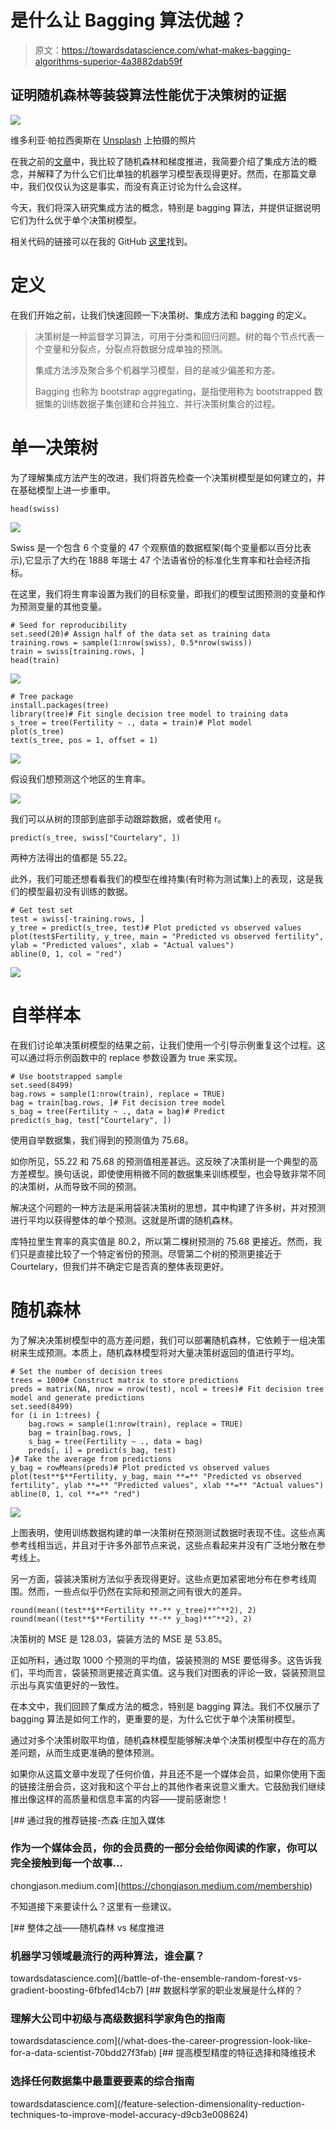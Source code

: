# 是什么让 Bagging 算法优越？

> 原文：<https://towardsdatascience.com/what-makes-bagging-algorithms-superior-4a3882dab59f>

## 证明随机森林等装袋算法性能优于决策树的证据

![](img/6298921fcf1dc146a7eb0da2b4517a7b.png)

维多利亚·帕拉西奥斯在 [Unsplash](https://unsplash.com?utm_source=medium&utm_medium=referral) 上拍摄的照片

在我之前的[文章](/battle-of-the-ensemble-random-forest-vs-gradient-boosting-6fbfed14cb7)中，我比较了随机森林和梯度推进，我简要介绍了集成方法的概念，并解释了为什么它们比单独的机器学习模型表现得更好。然而，在那篇文章中，我们仅仅认为这是事实，而没有真正讨论为什么会这样。

今天，我们将深入研究集成方法的概念，特别是 bagging 算法，并提供证据说明它们为什么优于单个决策树模型。

相关代码的链接可以在我的 GitHub [这里](https://github.com/chongjason914/bagging-vs-boosting/blob/main/bagging-algorithm.ipynb)找到。

# 定义

在我们开始之前，让我们快速回顾一下决策树、集成方法和 bagging 的定义。

> 决策树是一种监督学习算法，可用于分类和回归问题。树的每个节点代表一个变量和分裂点，分裂点将数据分成单独的预测。
> 
> 集成方法涉及聚合多个机器学习模型，目的是减少偏差和方差。
> 
> Bagging 也称为 bootstrap aggregating，是指使用称为 bootstrapped 数据集的训练数据子集创建和合并独立、并行决策树集合的过程。

# 单一决策树

为了理解集成方法产生的改进，我们将首先检查一个决策树模型是如何建立的，并在基础模型上进一步重申。

```
head(swiss)
```

![](img/b44eea53df6d96a727add13a7e0d51f8.png)

Swiss 是一个包含 6 个变量的 47 个观察值的数据框架(每个变量都以百分比表示),它显示了大约在 1888 年瑞士 47 个法语省份的标准化生育率和社会经济指标。

在这里，我们将生育率设置为我们的目标变量，即我们的模型试图预测的变量和作为预测变量的其他变量。

```
# Seed for reproducibility 
set.seed(20)# Assign half of the data set as training data 
training.rows = sample(1:nrow(swiss), 0.5*nrow(swiss))
train = swiss[training.rows, ]
head(train)
```

![](img/99c56ba6b5e0212d07eacc3b96205c3a.png)

```
# Tree package 
install.packages(tree)
library(tree)# Fit single decision tree model to training data 
s_tree = tree(Fertility ~ ., data = train)# Plot model
plot(s_tree)
text(s_tree, pos = 1, offset = 1)
```

![](img/caf87d93d5aeb803f012748709ec0134.png)

假设我们想预测这个地区的生育率。

![](img/f8f9bd03f0c3e72061e85d72ba8d281f.png)

我们可以从树的顶部到底部手动跟踪数据，或者使用 r。

```
predict(s_tree, swiss["Courtelary", ])
```

两种方法得出的值都是 55.22。

此外，我们可能还想看看我们的模型在维持集(有时称为测试集)上的表现，这是我们的模型最初没有训练的数据。

```
# Get test set 
test = swiss[-training.rows, ]
y_tree = predict(s_tree, test)# Plot predicted vs observed values 
plot(test$Fertility, y_tree, main = "Predicted vs observed fertility", ylab = "Predicted values", xlab = "Actual values")
abline(0, 1, col = "red")
```

![](img/f7edb48ff83257256b17cd300fe25f03.png)

# 自举样本

在我们讨论单决策树模型的结果之前，让我们使用一个引导示例重复这个过程。这可以通过将示例函数中的 replace 参数设置为 true 来实现。

```
# Use bootstrapped sample 
set.seed(8499)
bag.rows = sample(1:nrow(train), replace = TRUE)
bag = train[bag.rows, ]# Fit decision tree model 
s_bag = tree(Fertility ~ ., data = bag)# Predict 
predict(s_bag, test["Courtelary", ])
```

使用自举数据集，我们得到的预测值为 75.68。

如你所见，55.22 和 75.68 的预测值相差甚远。这反映了决策树是一个典型的高方差模型。换句话说，即使使用稍微不同的数据集来训练模型，也会导致非常不同的决策树，从而导致不同的预测。

解决这个问题的一种方法是采用袋装决策树的思想，其中构建了许多树，并对预测进行平均以获得整体的单个预测。这就是所谓的随机森林。

库特拉里生育率的真实值是 80.2，所以第二棵树预测的 75.68 更接近。然而，我们只是直接比较了一个特定省份的预测。尽管第二个树的预测更接近于 Courtelary，但我们并不确定它是否真的整体表现更好。

# 随机森林

为了解决决策树模型中的高方差问题，我们可以部署随机森林，它依赖于一组决策树来生成预测。本质上，随机森林模型将对大量决策树返回的值进行平均。

```
# Set the number of decision trees 
trees = 1000# Construct matrix to store predictions 
preds = matrix(NA, nrow = nrow(test), ncol = trees)# Fit decision tree model and generate predictions 
set.seed(8499)
for (i in 1:trees) {
    bag.rows = sample(1:nrow(train), replace = TRUE)
    bag = train[bag.rows, ]
    s_bag = tree(Fertility ~ ., data = bag)
    preds[, i] = predict(s_bag, test)
}# Take the average from predictions 
y_bag = rowMeans(preds)# Plot predicted vs observed values 
plot(test**$**Fertility, y_bag, main **=** "Predicted vs observed fertility", ylab **=** "Predicted values", xlab **=** "Actual values")
abline(0, 1, col **=** "red")
```

![](img/eb81b6ffa76bd5f3fc7a2b0967a72aeb.png)

上图表明，使用训练数据构建的单一决策树在预测测试数据时表现不佳。这些点离参考线相当远，并且对于许多外部节点来说，这些点看起来并没有广泛地分散在参考线上。

另一方面，袋装决策树方法似乎表现得更好。这些点更加紧密地分布在参考线周围。然而，一些点似乎仍然在实际和预测之间有很大的差异。

```
round(mean((test**$**Fertility **-** y_tree)**^**2), 2)
round(mean((test**$**Fertility **-** y_bag)**^**2), 2)
```

决策树的 MSE 是 128.03，袋装方法的 MSE 是 53.85。

正如所料，通过取 1000 个预测的平均值，袋装预测的 MSE 要低得多。这告诉我们，平均而言，袋装预测更接近真实值。这与我们对图表的评论一致，袋装预测显示出与真实值更好的一致性。

在本文中，我们回顾了集成方法的概念，特别是 bagging 算法。我们不仅展示了 bagging 算法是如何工作的，更重要的是，为什么它优于单个决策树模型。

通过对多个决策树取平均值，随机森林模型能够解决单个决策树模型中存在的高方差问题，从而生成更准确的整体预测。

如果你从这篇文章中发现了任何价值，并且还不是一个媒体会员，如果你使用下面的链接注册会员，这对我和这个平台上的其他作者来说意义重大。它鼓励我们继续推出像这样的高质量和信息丰富的内容——提前感谢您！

[](https://chongjason.medium.com/membership) [## 通过我的推荐链接-杰森·庄加入媒体

### 作为一个媒体会员，你的会员费的一部分会给你阅读的作家，你可以完全接触到每一个故事…

chongjason.medium.com](https://chongjason.medium.com/membership) 

不知道接下来要读什么？这里有一些建议。

[](/battle-of-the-ensemble-random-forest-vs-gradient-boosting-6fbfed14cb7) [## 整体之战——随机森林 vs 梯度推进

### 机器学习领域最流行的两种算法，谁会赢？

towardsdatascience.com](/battle-of-the-ensemble-random-forest-vs-gradient-boosting-6fbfed14cb7) [](/what-does-the-career-progression-look-like-for-a-data-scientist-70bdd27f3fab) [## 数据科学家的职业发展是什么样的？

### 理解大公司中初级与高级数据科学家角色的指南

towardsdatascience.com](/what-does-the-career-progression-look-like-for-a-data-scientist-70bdd27f3fab) [](/feature-selection-dimensionality-reduction-techniques-to-improve-model-accuracy-d9cb3e008624) [## 提高模型精度的特征选择和降维技术

### 选择任何数据集中最重要要素的综合指南

towardsdatascience.com](/feature-selection-dimensionality-reduction-techniques-to-improve-model-accuracy-d9cb3e008624)